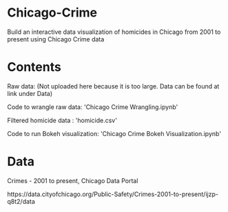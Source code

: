 # Chicago-Crime
Build an interactive data visualization of homicides in Chicago from 2001 to present using Chicago Crime data
# Contents
<p>Raw data: (Not uploaded here because it is too large. Data can be found at link under Data)</p>
<p>Code to wrangle raw data: 'Chicago Crime Wrangling.ipynb'</p>
<p>Filtered homicide data : 'homicide.csv'</p>
<p>Code to run Bokeh visualization: 'Chicago Crime Bokeh Visualization.ipynb'</p>

# Data
<p>Crimes - 2001 to present, Chicago Data Portal</p>
<p>https://data.cityofchicago.org/Public-Safety/Crimes-2001-to-present/ijzp-q8t2/data</p>

